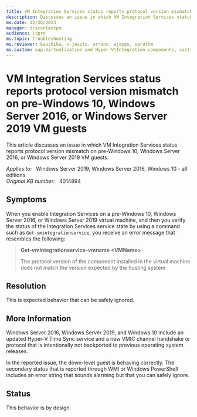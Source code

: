 ```yaml
---
title: VM Integration Services status reports protocol version mismatch on pre-Windows 10, Windows Server 2016, or Windows Server 2019 VM guests
description: Discusses an issue in which VM Integration Services status reports protocol version mismatch on pre-Windows 10, Windows Server 2016, or Windows Server 2019 VM guests.
ms.date: 12/26/2023
manager: dcscontentpm
audience: itpro
ms.topic: troubleshooting
ms.reviewer: kaushika, v-jesits, arrenc, ajayps, sarathm
ms.custom: sap:Virtualization and Hyper-V\Integration components, csstroubleshoot
---
```

# VM Integration Services status reports protocol version mismatch on pre-Windows 10, Windows Server 2016, or Windows Server 2019 VM guests

This article discusses an issue in which VM Integration Services status reports protocol version mismatch on pre-Windows 10, Windows Server 2016, or Windows Server 2019 VM guests.

_Applies to:_ &nbsp; Windows Server 2019, Windows Server 2016, Windows 10 - all editions  
_Original KB number:_ &nbsp; 4014894

## Symptoms

When you enable Integration Services on a pre-Windows 10, Windows Server 2016, or Windows Server 2019 virtual machine, and then you verify the status of the Integration Services service state by using a command such as `Get-vmintegrationservice`, you receive an error message that resembles the following:
> **Get-vmintegrationservice-vmname \<VMName>**  
>
> The protocol version of the component installed in the virtual machine does not match the version expected by the hosting system

## Resolution

This is expected behavior that can be safely ignored.

## More Information

Windows Server 2016, Windows Server 2019, and Windows 10 include an updated Hyper-V Time Sync service and a new VMIC channel handshake or protocol that is intentionally not backported to previous operating system releases.

In the reported issue, the down-level guest is behaving correctly. The secondary status that is reported through WMI or Windows PowerShell includes an error string that sounds alarming but that you can safely ignore.

## Status

This behavior is by design.
